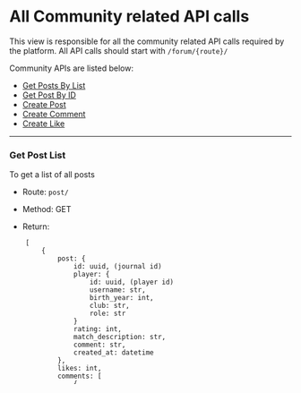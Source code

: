 All Community related API calls
=====================

This view is responsible for all the community related API calls required by the platform. All API calls should start with `/forum/{route}/`

Community APIs are listed below:
- [Get Posts By List](#get-post-list)
- [Get Post By ID](#get-post-by-id)
- [Create Post](#create-post) 
- [Create Comment](#create-comment)
- [Create Like](#create-like)
-----------------------

### Get Post List

To get a list of all posts

* Route: `post/`
* Method: GET

* Return:
```
    [
        {
            post: {
                id: uuid, (journal id)
                player: {
                    id: uuid, (player id)
                    username: str,
                    birth_year: int,
                    club: str,
                    role: str
                }
                rating: int,
                match_description: str,
                comment: str,
                created_at: datetime
            },
            likes: int,
            comments: [
                {
                    id: uuid (comment id),
                    comment: str,
                    post: uuid (post id),
                    author: {
                        id: uuid, (player id)
                        username: str,
                        birth_year: int,
                        club: str,
                        role: str
                    },
                    created_at: datetime
                }
            ]
        }
    ]
```

### Get Post By ID

To get a specific Post using ID

* Route: `post/{post_id}`
* Method: GET

* Return:
```
    {
        post: {
            id: uuid, (journal id)
            player: {
                id: uuid, (player id)
                username: str,
                birth_year: int,
                club: str,
                role: str
            }
            rating: int,
            match_description: str,
            comment: str,
            created_at: datetime
        },
        likes: int,
        comments: [
            {
                id: uuid (comment id),
                comment: str,
                post: uuid (post id),
                author: {
                    id: uuid, (player id)
                    username: str,
                    birth_year: int,
                    club: str,
                    role: str
                },
                created_at: datetime
            }
        ]
    }
```


### Create Post

To create post

* Route: `post/`
* Method: POST
* Body (form data):
    * category: str
    * title: str
    * description: str
    * author: uuid

* Return:
```
    {
        post: {
            id: uuid, (journal id)
            player: {
                id: uuid, (player id)
                username: str,
                birth_year: int,
                club: str,
                role: str
            }
            rating: int,
            match_description: str,
            comment: str,
            created_at: datetime
        },
        likes: int,
        comments: [
            {
                id: uuid (comment id),
                comment: str,
                post: uuid (post id),
                author: {
                    id: uuid, (player id)
                    username: str,
                    birth_year: int,
                    club: str,
                    role: str
                },
                created_at: datetime
            }
        ]
    }
```

### Create Comment

To create comment to a specific post

* Route: `post/{post_id}/comment/`
* Method: POST
* Body (form data):
    * comment: str
    * post: uuid
    * author: uuid

* Return:
```
    {
        id: uuid, (comment id)
        comment: str,
        post: uuid, (post id)
        author: uuid, (author id)
        created_at: datetime
    }
```

### Create Like

To create like to a specific post

* Route: `post/{post_id}/like/`
* Method: POST
* Body (form data):
    * post: uuid
    * author: uuid

* Return:
```
    {
        id: uuid, (like id)
        post: uuid, (post id)
        author: uuid, (author id)
        created_at: datetime
    }
```
